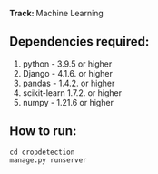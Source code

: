 

<b> Track: </b> Machine Learning<br>

## Dependencies required:

1) python - 3.9.5 or higher
2) Django - 4.1.6. or higher
3) pandas - 1.4.2. or higher
4) scikit-learn 1.7.2. or higher
5) numpy - 1.21.6 or higher

## How to run:

`cd cropdetection`<br>
`manage.py runserver`
